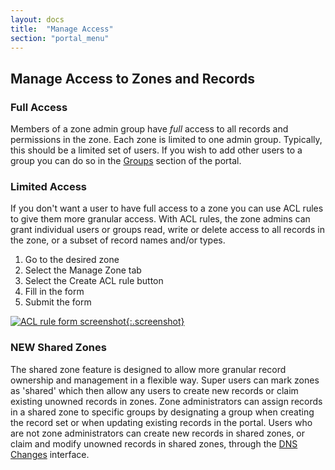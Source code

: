 ```yaml
---
layout: docs
title:  "Manage Access"
section: "portal_menu"
---
```

## Manage Access to Zones and Records <a id="access"></a>
### Full Access
Members of a zone admin group have *full* access to all records and permissions in the zone.  Each zone is limited to one admin group.  Typically, this should be a limited set of
users. If you wish to add other users to a group you can do so in the [Groups](manage-membership.md) section of the portal.

### Limited Access
If you don't want a user to have full access to a zone you can use ACL rules to give them more granular access. With ACL rules, the zone admins can grant individual users or groups read, write or delete access to all records in the zone, or a subset of record names and/or types.
1. Go to the desired zone
1. Select the Manage Zone tab
1. Select the Create ACL rule button
1. Fill in the form
1. Submit the form

[![ACL rule form screenshot](../img/portal/create-acl-rule.png){:.screenshot}](../img/portal/create-acl-rule.png)

### <span class="important">**NEW**</span> Shared Zones
The shared zone feature is designed to allow more granular record ownership and management in a flexible way. Super users can mark zones as 'shared' which then allow any users to create new records or claim existing unowned records in zones. Zone administrators can assign records in a shared zone to specific groups by designating a group when creating the record set or when updating existing records in the portal. Users who are not zone administrators can create new records in shared zones, or claim and modify unowned records in shared zones, through the [DNS Changes](dns-changes.md) interface.
